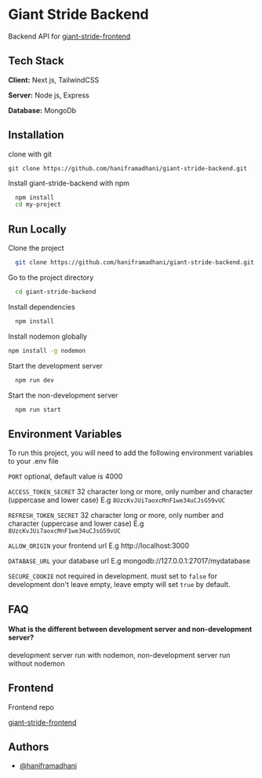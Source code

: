 
# Giant Stride Backend

Backend API for [giant-stride-frontend](https://github.com/haniframadhani/giant-stride-frontend)


## Tech Stack

**Client:** Next js,  TailwindCSS

**Server:** Node js, Express

**Database:** MongoDb

## Installation

clone with git

```git
git clone https://github.com/haniframadhani/giant-stride-backend.git
```

Install giant-stride-backend with npm

```bash
  npm install 
  cd my-project
```
    
## Run Locally

Clone the project

```bash
  git clone https://github.com/haniframadhani/giant-stride-backend.git
```

Go to the project directory

```bash
  cd giant-stride-backend
```

Install dependencies

```bash
  npm install
```

Install nodemon globally

```bash
npm install -g nodemon
```

Start the development server

```bash
  npm run dev
```

Start the non-development server

```bash
  npm run start
```


## Environment Variables

To run this project, you will need to add the following environment variables to your .env file

`PORT` optional, default value is 4000

`ACCESS_TOKEN_SECRET` 32 character long or more, only number and character (uppercase and lower case) E.g  `8UzcKvJUi7aoxcMnF1we34uCJsG59vUC`

`REFRESH_TOKEN_SECRET` 32 character long or more, only number and character (uppercase and lower case) E.g `8UzcKvJUi7aoxcMnF1we34uCJsG59vUC`

`ALLOW_ORIGIN` your frontend url E.g http://localhost:3000

`DATABASE_URL` your database url E.g mongodb://127.0.0.1:27017/mydatabase

`SECURE_COOKIE` not required in development. must set to `false` for development don't leave empty, leave empty will set `true` by default.

## FAQ

#### What is the different between development server and non-development server?

development server run with nodemon, non-development server run without nodemon


## Frontend

Frontend repo

[giant-stride-frontend](https://github.com/haniframadhani/giant-stride-frontend)


## Authors

- [@haniframadhani](https://github.com/haniframadhani)

